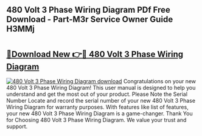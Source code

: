 ## 480 Volt 3 Phase Wiring Diagram PDf Free Download - Part-M3r Service Owner Guide H3MMj

# <h2><a href="http://dfttbjc.blite.top/?on=480+Volt+3+Phase+Wiring+Diagram">🔗Download New 👉🔴 480 Volt 3 Phase Wiring Diagram</a></h2>

[![480 Volt 3 Phase Wiring Diagram download](https://i.imgur.com/lujVjoI.png)](http://dfttbjc.blite.top/?on=480+Volt+3+Phase+Wiring+Diagram)
Congratulations on your new 480 Volt 3 Phase Wiring Diagram! This user manual is designed to help you understand and get the most out of your product. Please Note the Serial Number Locate and record the serial number of your new 480 Volt 3 Phase Wiring Diagram for warranty purposes. With features like list of features, your new 480 Volt 3 Phase Wiring Diagram is a game-changer. Thank You for Choosing 480 Volt 3 Phase Wiring Diagram. We value your trust and support.
